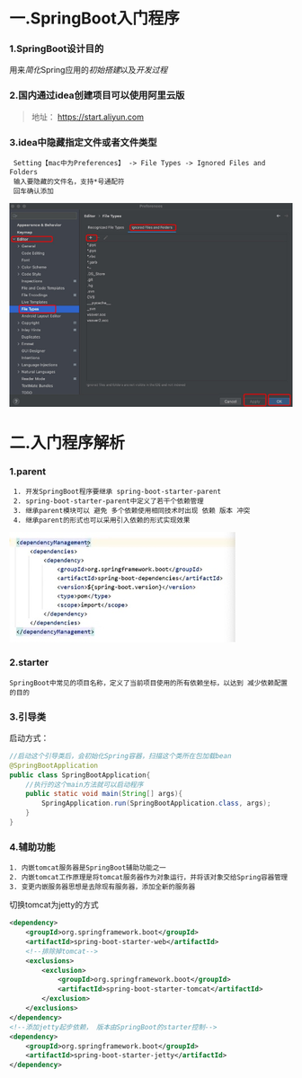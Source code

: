 # 一.SpringBoot入门程序

### 1.SpringBoot设计目的
  用来*简化*Spring应用的*初始搭建*以及*开发过程*

### 2.国内通过idea创建项目可以使用阿里云版
> 地址： https://start.aliyun.com

### 3.idea中隐藏指定文件或者文件类型
```
 Setting【mac中为Preferences】 -> File Types -> Ignored Files and Folders 
 输入要隐藏的文件名，支持*号通配符
 回车确认添加
```
![idea隐藏文件](../../assets/img/springboot-hm/idea隐藏文件.jpg)


# 二.入门程序解析

### 1.parent
```
 1. 开发SpringBoot程序要继承 spring-boot-starter-parent
 2. spring-boot-starter-parent中定义了若干个依赖管理
 3. 继承parent模块可以 避免 多个依赖使用相同技术时出现 依赖 版本 冲突
 4. 继承parent的形式也可以采用引入依赖的形式实现效果
```
![引入依赖dependencies](../../assets/img/springboot-hm/引入依赖dependencies.jpg)

### 2.starter
```
SpringBoot中常见的项目名称，定义了当前项目使用的所有依赖坐标，以达到 减少依赖配置 的目的
```

### 3.引导类
启动方式：
```java
//启动这个引导类后，会初始化Spring容器，扫描这个类所在包加载bean
@SpringBootApplication
public class SpringBootApplication{
    //执行的这个main方法就可以启动程序
    public static void main(String[] args){
        SpringApplication.run(SpringBootApplication.class, args);
    }
}

```

### 4.辅助功能
```
1. 内嵌tomcat服务器是SpringBoot辅助功能之一
2. 内嵌tomcat工作原理是将tomcat服务器作为对象运行，并将该对象交给Spring容器管理
3. 变更内嵌服务器思想是去除现有服务器，添加全新的服务器
```

切换tomcat为jetty的方式
```xml
<dependency>
    <groupId>org.springframework.boot</groupId>
    <artifactId>spring-boot-starter-web</artifactId>
    <!--排除掉tomcat-->
    <exclusions>
        <exclusion>
            <groupId>org.springframework.boot</groupId>
            <artifactId>spring-boot-starter-tomcat</artifactId>
        </exclusion>
    </exclusions>
</dependency>
<!--添加jetty起步依赖， 版本由SpringBoot的starter控制-->
<dependency>
    <groupId>org.springframework.boot</groupId>
    <artifactId>spring-boot-starter-jetty</artifactId>
</dependency>


```





  